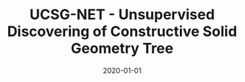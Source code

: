 ---
# Documentation: https://wowchemy.com/docs/managing-content/

title: UCSG-NET - Unsupervised Discovering of Constructive Solid Geometry Tree
subtitle: ''
summary: ''
authors:
- Kacper Kania
- zieba
- kajdanowicz
tags: []
categories: []
date: '2020-01-01'
lastmod: 2022-10-07T05:15:35Z
featured: false
draft: false

# Featured image
# To use, add an image named `featured.jpg/png` to your page's folder.
# Focal points: Smart, Center, TopLeft, Top, TopRight, Left, Right, BottomLeft, Bottom, BottomRight.
image:
  caption: ''
  focal_point: ''
  preview_only: false

# Projects (optional).
#   Associate this post with one or more of your projects.
#   Simply enter your project's folder or file name without extension.
#   E.g. `projects = ["internal-project"]` references `content/project/deep-learning/index.md`.
#   Otherwise, set `projects = []`.
projects: []
publishDate: '2022-10-07T05:15:33.911744Z'
publication_types:
- '1'
abstract: ''
publication: '*Advances in Neural Information Processing Systems : 34th Conference
  on Neural Information Processing Systems, NeurIPS 2020 : Vancouver Convention Center,
  Vancouver, Canada, December 06-12, 2020*'
url_pdf: https://papers.nips.cc/paper/2020/file/63d5fb54a858dd033fe90e6e4a74b0f0-Paper.pdf
---